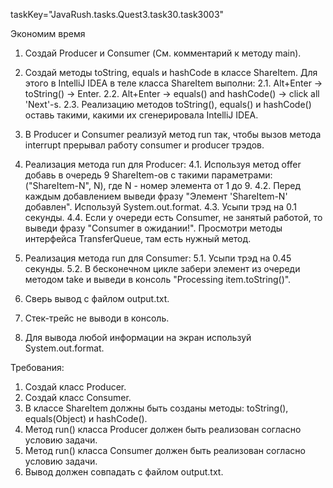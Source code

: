 taskKey="JavaRush.tasks.Quest3.task30.task3003"

Экономим время

1. Создай Producer и Consumer (См. комментарий к методу main).
2. Создай методы toString, equals и hashCode в классе ShareItem. Для этого в IntelliJ IDEA в теле класса ShareItem выполни:
2.1. Alt+Enter -> toString() -> Enter.
2.2. Alt+Enter -> equals() and hashCode() -> click all 'Next'-s.
2.3. Реализацию методов toString(), equals() и hashCode() оставь такими, какими их сгенерировала IntelliJ IDEA.
3. В Producer и Consumer реализуй метод run так, чтобы вызов метода interrupt прерывал работу consumer и producer трэдов.

4. Реализация метода run для Producer:
4.1. Используя метод offer добавь в очередь 9 ShareItem-ов с такими параметрами: ("ShareItem-N", N), где N - номер элемента от 1 до 9.
4.2. Перед каждым добавлением выведи фразу "Элемент 'ShareItem-N' добавлен". Используй System.out.format.
4.3. Усыпи трэд на 0.1 секунды.
4.4. Если у очереди есть Consumer, не занятый работой, то выведи фразу "Consumer в ожидании!".
Просмотри методы интерфейса TransferQueue, там есть нужный метод.

5. Реализация метода run для Consumer:
5.1. Усыпи трэд на 0.45 секунды.
5.2. В бесконечном цикле забери элемент из очереди методом take и выведи в консоль "Processing item.toString()".

6. Сверь вывод с файлом output.txt.
7. Стек-трейс не выводи в консоль.
8. Для вывода любой информации на экран используй System.out.format.


Требования:
1.	Создай класс Producer.
2.	Создай класс Consumer.
3.	В классе ShareItem должны быть созданы методы: toString(), equals(Object) и hashCode().
4.	Метод run() класса Producer должен быть реализован согласно условию задачи.
5.	Метод run() класса Consumer должен быть реализован согласно условию задачи.
6.	Вывод должен совпадать с файлом output.txt.


